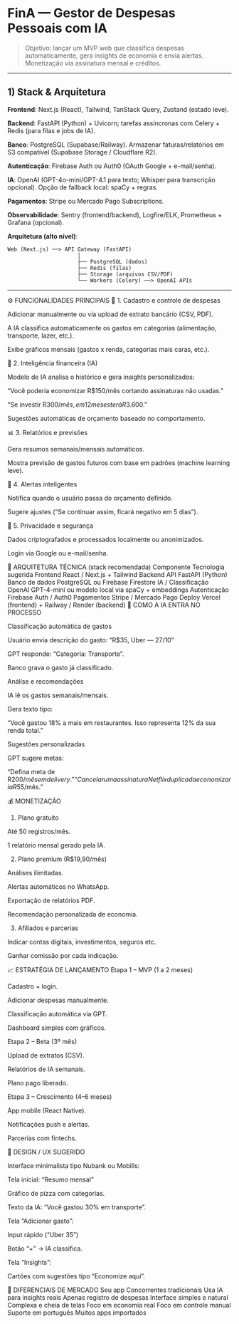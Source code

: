 # FinA — Gestor de Despesas Pessoais com IA

> Objetivo: lançar um MVP web que classifica despesas automaticamente, gera insights de economia e envia alertas. Monetização via assinatura mensal e créditos.

---

## 1) Stack & Arquitetura

**Frontend**: Next.js (React), Tailwind, TanStack Query, Zustand (estado leve).

**Backend**: FastAPI (Python) + Uvicorn; tarefas assíncronas com Celery + Redis (para filas e jobs de IA).

**Banco**: PostgreSQL (Supabase/Railway). Armazenar faturas/relatórios em S3 compatível (Supabase Storage / Cloudflare R2).

**Autenticação**: Firebase Auth ou Auth0 (OAuth Google + e-mail/senha).

**IA**: OpenAI (GPT-4o-mini/GPT-4.1 para texto; Whisper para transcrição opcional). Opção de fallback local: spaCy + regras.

**Pagamentos**: Stripe ou Mercado Pago Subscriptions.

**Observabilidade**: Sentry (frontend/backend), Logfire/ELK, Prometheus + Grafana (opcional).

**Arquitetura (alto nível)**:

```
Web (Next.js) ──> API Gateway (FastAPI)
                      │
                      ├── PostgreSQL (dados)
                      ├── Redis (filas)
                      ├── Storage (arquivos CSV/PDF)
                      └── Workers (Celery) ──> OpenAI APIs
```

---

⚙️ FUNCIONALIDADES PRINCIPAIS
🧾 1. Cadastro e controle de despesas

Adicionar manualmente ou via upload de extrato bancário (CSV, PDF).

A IA classifica automaticamente os gastos em categorias (alimentação, transporte, lazer, etc.).

Exibe gráficos mensais (gastos x renda, categorias mais caras, etc.).

🧠 2. Inteligência financeira (IA)

Modelo de IA analisa o histórico e gera insights personalizados:

“Você poderia economizar R$150/mês cortando assinaturas não usadas.”

“Se investir R$300/mês, em 12 meses terá R$3.600.”

Sugestões automáticas de orçamento baseado no comportamento.

📊 3. Relatórios e previsões

Gera resumos semanais/mensais automáticos.

Mostra previsão de gastos futuros com base em padrões (machine learning leve).

🔔 4. Alertas inteligentes

Notifica quando o usuário passa do orçamento definido.

Sugere ajustes (“Se continuar assim, ficará negativo em 5 dias”).

🔐 5. Privacidade e segurança

Dados criptografados e processados localmente ou anonimizados.

Login via Google ou e-mail/senha.

🧩 ARQUITETURA TÉCNICA (stack recomendada)
Componente	Tecnologia sugerida
Frontend	React / Next.js + Tailwind
Backend API	FastAPI (Python)
Banco de dados	PostgreSQL ou Firebase Firestore
IA / Classificação	OpenAI GPT-4-mini ou modelo local via spaCy + embeddings
Autenticação	Firebase Auth / Auth0
Pagamentos	Stripe / Mercado Pago
Deploy	Vercel (frontend) + Railway / Render (backend)
🧠 COMO A IA ENTRA NO PROCESSO

Classificação automática de gastos

Usuário envia descrição do gasto:
“R$35, Uber — 27/10”

GPT responde: “Categoria: Transporte”.

Banco grava o gasto já classificado.

Análise e recomendações

IA lê os gastos semanais/mensais.

Gera texto tipo:

“Você gastou 18% a mais em restaurantes. Isso representa 12% da sua renda total.”

Sugestões personalizadas

GPT sugere metas:

“Defina meta de R$200/mês em delivery.”
“Cancelar uma assinatura Netflix duplicada economizaria R$55/mês.”

💰 MONETIZAÇÃO
1. Plano gratuito

Até 50 registros/mês.

1 relatório mensal gerado pela IA.

2. Plano premium (R$19,90/mês)

Análises ilimitadas.

Alertas automáticos no WhatsApp.

Exportação de relatórios PDF.

Recomendação personalizada de economia.

3. Afiliados e parcerias

Indicar contas digitais, investimentos, seguros etc.

Ganhar comissão por cada indicação.

📈 ESTRATÉGIA DE LANÇAMENTO
Etapa 1 – MVP (1 a 2 meses)

Cadastro + login.

Adicionar despesas manualmente.

Classificação automática via GPT.

Dashboard simples com gráficos.

Etapa 2 – Beta (3º mês)

Upload de extratos (CSV).

Relatórios de IA semanais.

Plano pago liberado.

Etapa 3 – Crescimento (4–6 meses)

App mobile (React Native).

Notificações push e alertas.

Parcerias com fintechs.

🎨 DESIGN / UX SUGERIDO

Interface minimalista tipo Nubank ou Mobills:

Tela inicial: “Resumo mensal”

Gráfico de pizza com categorias.

Texto da IA: “Você gastou 30% em transporte”.

Tela “Adicionar gasto”:

Input rápido (“Uber 35”)

Botão “+” → IA classifica.

Tela “Insights”:

Cartões com sugestões tipo “Economize aqui”.

🧪 DIFERENCIAIS DE MERCADO
Seu app	Concorrentes tradicionais
Usa IA para insights reais	Apenas registro de despesas
Interface simples e natural	Complexa e cheia de telas
Foco em economia real	Foco em controle manual
Suporte em português	Muitos apps importados

